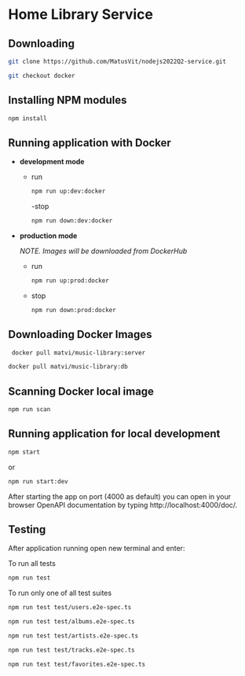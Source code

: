 # Home Library Service

## Downloading

```bash
git clone https://github.com/MatusVit/nodejs2022Q2-service.git
```

```bash
git checkout docker
```

## Installing NPM modules

```bash
npm install
```

## Running application with Docker

- **development mode**

  - run
    ```bash
    npm run up:dev:docker
    ```
    -stop
    ```bash
    npm run down:dev:docker
    ```

- **production mode**

  _NOTE. Images will be downloaded from DockerHub_

  - run
    ```bash
    npm run up:prod:docker
    ```
  - stop
    ```bash
    npm run down:prod:docker
    ```

## Downloading Docker Images

```bash
 docker pull matvi/music-library:server
```

```bash
docker pull matvi/music-library:db
```

## Scanning Docker local image

```bash
npm run scan
```

## Running application for local development

```bash
npm start
```

or

```bash
npm run start:dev
```

After starting the app on port (4000 as default) you can open
in your browser OpenAPI documentation by typing http://localhost:4000/doc/.

## Testing

After application running open new terminal and enter:

To run all tests

```bash
npm run test
```

To run only one of all test suites

```bash
npm run test test/users.e2e-spec.ts
```

```bash
npm run test test/albums.e2e-spec.ts
```

```bash
npm run test test/artists.e2e-spec.ts
```

```bash
npm run test test/tracks.e2e-spec.ts
```

```bash
npm run test test/favorites.e2e-spec.ts
```
